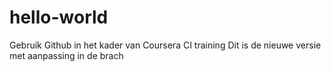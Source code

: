 # hello-world
Gebruik Github in het kader van Coursera CI training
Dit is de nieuwe versie met aanpassing in de brach
